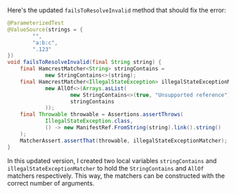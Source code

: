 Here's the updated `failsToResolveInvalid` method that should fix the error:

```java
@ParameterizedTest
@ValueSource(strings = {
        "",
        "a:b:c",
        ".123"
})
void failsToResolveInvalid(final String string) {
    final HamcrestMatcher<String> stringContains =
            new StringContains<>(string);
    final HamcrestMatcher<IllegalStateException> illegalStateExceptionMatcher =
            new AllOf<>(Arrays.asList(
                    new StringContains<>(true, "Unsupported reference"),
                    stringContains
            ));
    final Throwable throwable = Assertions.assertThrows(
            IllegalStateException.class,
            () -> new ManifestRef.FromString(string).link().string()
    );
    MatcherAssert.assertThat(throwable, illegalStateExceptionMatcher);
}
```

In this updated version, I created two local variables `stringContains` and `illegalStateExceptionMatcher` to hold the `StringContains` and `AllOf` matchers respectively. This way, the matchers can be constructed with the correct number of arguments.